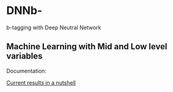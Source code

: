 # DNNb-
b-tagging with Deep Neutral Network

## Machine Learning with Mid and Low level variables
Documentation:

[Current results in a nutshell](https://github.com/cniii/DNNb-/blob/master/ML_Mid/README.md)

